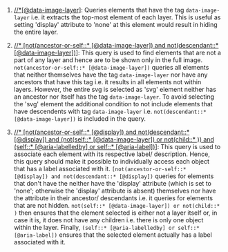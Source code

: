 1. [//*[@data-image-layer]](https://github.com/Shared-Reality-Lab/IMAGE-Monarch/blob/7a68c70e3e8005c66061ccf67fc58e376243eff3/app/src/main/java/ca/mcgill/a11y/image/MainActivity.java#L391): Queries elements that have the tag `data-image-layer` i.e. it extracts the top-most element of each layer. This is useful as setting 'display' attribute to 'none' at this element would result in hiding the entire layer.

2. [//* [not(ancestor-or-self::* [@data-image-layer]) and not(descendant::*[@data-image-layer])]](https://github.com/Shared-Reality-Lab/IMAGE-Monarch/blob/7a68c70e3e8005c66061ccf67fc58e376243eff3/app/src/main/java/ca/mcgill/a11y/image/MainActivity.java#L419): This query is used to find elements that are not a part of any layer and hence are to be shown only in the full image.  `not(ancestor-or-self::* [@data-image-layer])` queries all elements that neither themselves have the tag `data-image-layer` nor have any ancestors that have this tag i.e. it results in all elements not within layers. However, the entire svg is selected as 'svg' element neither has an ancestor nor itself has the tag `data-image-layer`. To avoid selecting the 'svg' element  the additional condition to not include elements that have descendents with tag `data-image-layer` i.e. `not(descendant::*[@data-image-layer])` is included in the query. 

3. [//* [not(ancestor-or-self::* [@display]) and not(descendant::* [@display]) and (not(self::* [@data-image-layer]) or not(child::* )) and (self::* [@aria-labelledby] or self::* [@aria-label])]](https://github.com/Shared-Reality-Lab/IMAGE-Monarch/blob/7a68c70e3e8005c66061ccf67fc58e376243eff3/app/src/main/java/ca/mcgill/a11y/image/MainActivity.java#L466): This query is used to associate each element with its respective label/ description. Hence, this query should make it possible to individually access each object that has a label associated with it. `[not(ancestor-or-self::* [@display]) and not(descendant::* [@display])` queries for elements that don't have the neither have the 'display' attribute (which is set to 'none'; otherwise the 'display' attribute is absent) themselves nor have the attribute in their ancestor/ descendants i.e. it queries for elements that are not hidden. `not(self::* [@data-image-layer]) or not(child::* )` then ensures that the element selected is either not a layer itself or, in case it is, it does not have any children i.e. there is only one object within the layer. Finally, `(self::* [@aria-labelledby] or self::* [@aria-label])` ensures that the selected element actually has a label associated with it. 
